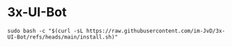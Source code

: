 # 3x-UI-Bot

```
sudo bash -c "$(curl -sL https://raw.githubusercontent.com/im-JvD/3x-UI-Bot/refs/heads/main/install.sh)"
```
